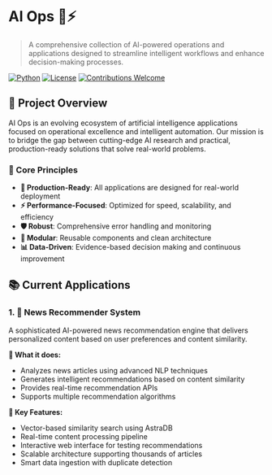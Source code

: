 # AI Ops 🤖⚡

> A comprehensive collection of AI-powered operations and applications designed to streamline intelligent workflows and enhance decision-making processes.

[![Python](https://img.shields.io/badge/Python-3.8+-blue.svg)](https://python.org)
[![License](https://img.shields.io/badge/License-MIT-green.svg)](LICENSE)
[![Contributions Welcome](https://img.shields.io/badge/Contributions-Welcome-brightgreen.svg)](CONTRIBUTING.md)

## 🎯 Project Overview

AI Ops is an evolving ecosystem of artificial intelligence applications focused on operational excellence and intelligent automation. Our mission is to bridge the gap between cutting-edge AI research and practical, production-ready solutions that solve real-world problems.

### 🌟 Core Principles

- **🔧 Production-Ready**: All applications are designed for real-world deployment
- **⚡ Performance-Focused**: Optimized for speed, scalability, and efficiency
- **🛡️ Robust**: Comprehensive error handling and monitoring
- **🔄 Modular**: Reusable components and clean architecture
- **📊 Data-Driven**: Evidence-based decision making and continuous improvement

## 📚 Current Applications

### 1. 📰 News Recommender System

A sophisticated AI-powered news recommendation engine that delivers personalized content based on user preferences and content similarity.

**🎯 What it does:**
- Analyzes news articles using advanced NLP techniques
- Generates intelligent recommendations based on content similarity
- Provides real-time recommendation APIs
- Supports multiple recommendation algorithms

**🔧 Key Features:**
- Vector-based similarity search using AstraDB
- Real-time content processing pipeline
- Interactive web interface for testing recommendations
- Scalable architecture supporting thousands of articles
- Smart data ingestion with duplicate detection
